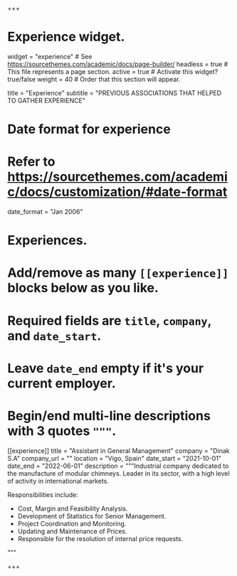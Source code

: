 +++
# Experience widget.
widget = "experience"  # See https://sourcethemes.com/academic/docs/page-builder/
headless = true  # This file represents a page section.
active = true  # Activate this widget? true/false
weight = 40  # Order that this section will appear.

title = "Experience"
subtitle = "PREVIOUS ASSOCIATIONS THAT HELPED TO GATHER EXPERIENCE"

# Date format for experience
#   Refer to https://sourcethemes.com/academic/docs/customization/#date-format
date_format = "Jan 2006"

# Experiences.
#   Add/remove as many `[[experience]]` blocks below as you like.
#   Required fields are `title`, `company`, and `date_start`.
#   Leave `date_end` empty if it's your current employer.
#   Begin/end multi-line descriptions with 3 quotes `"""`.
[[experience]]
  title = "Assistant in General Management"
  company = "Dinak S.A"
  company_url = ""
  location = "Vigo, Spain"
  date_start = "2021-10-01"
  date_end = "2022-06-01"
  description = """Industrial company dedicated to the manufacture of modular chimneys. Leader in its sector, with a high level of activity in international markets.
 
  Responsibilities include:
  
  * Cost, Margin and Feasibility Analysis.
  * Development of Statistics for Senior Management.
  * Project Coordination and Monitoring.
  * Updating and Maintenance of Prices.
  * Responsible for the resolution of internal price requests.

  """

+++
